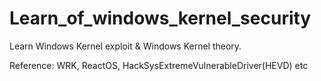 # Learn_of_windows_kernel_security

Learn Windows Kernel exploit & Windows Kernel theory.

Reference: WRK, ReactOS, HackSysExtremeVulnerableDriver(HEVD) etc
